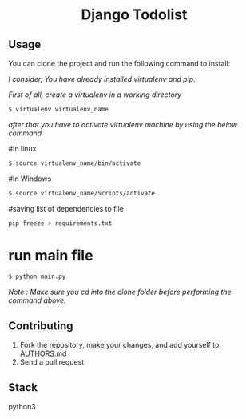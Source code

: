 <div align="center"><h1> Django Todolist  </h1> </div>

Usage
-------
You can clone the project and run the following command to install: 

*I consider, You have already installed virtualenv and pip.*

*First of all, create a virtualenv in a working directory*

```bash
$ virtualenv virtualenv_name
```
*after that you have to activate virtualenv machine by using the below command*

#In linux
```bash
$ source virtualenv_name/bin/activate
```
#In Windows
```bash
$ source virtualenv_name/Scripts/activate
```


#saving list of dependencies to file
```bash
pip freeze > requirements.txt
```

# run main file 
```bash
$ python main.py
```

*Note  : Make sure you cd into the *clone* folder before performing the command above.*


Contributing
------------

1. Fork the repository, make your changes, and add yourself to [AUTHORS.md](AUTHORS.md)
2. Send a pull request

Stack
------
python3
